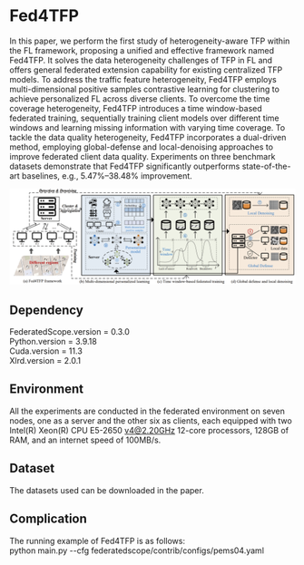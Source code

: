 # Fed4TFP

In this paper, we perform the first study of heterogeneity-aware TFP within the FL framework, proposing a unified and
effective framework named Fed4TFP. It solves the data heterogeneity challenges of TFP in FL and offers general
federated extension capability for existing centralized TFP models. To address the traffic feature heterogeneity,
Fed4TFP employs multi-dimensional positive samples contrastive learning for clustering to achieve personalized FL
across diverse clients. To overcome the time coverage heterogeneity, Fed4TFP introduces a time window-based federated
training, sequentially training client models over different time windows and learning missing information with varying
time coverage. To tackle the data quality heterogeneity, Fed4TFP incorporates a dual-driven method, employing
global-defense and local-denoising approaches to improve federated client data quality. Experiments on three benchmark
datasets demonstrate that Fed4TFP significantly outperforms state-of-the-art baselines, e.g., 5.47%–38.48% improvement.

![framework.png](framework.png)

## Dependency

FederatedScope.version = 0.3.0<br>
Python.version = 3.9.18<br>
Cuda.version = 11.3<br>
Xlrd.version = 2.0.1<br>

## Environment

All the experiments are conducted in the federated environment on seven nodes, one as a server and the other six as
clients, each equipped with two Intel(R) Xeon(R) CPU E5-2650 v4@2.20GHz 12-core processors, 128GB of RAM, and an
internet speed of 100MB/s.

## Dataset

The datasets used can be downloaded in the paper.

## Complication

The running example of Fed4TFP is as follows:<br>
python main.py --cfg federatedscope/contrib/configs/pems04.yaml
